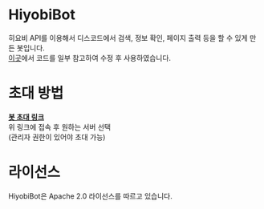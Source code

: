 # HiyobiBot
히요비 API를 이용해서 디스코드에서 검색, 정보 확인, 페이지 출력 등을 할 수 있게 만든 봇입니다.<br>
[이곳](https://github.com/SaidBySolo/Project-EZPZ-Lemon-Squeezy)에서 코드를 일부 참고하여 수정 후 사용하였습니다.

# 초대 방법
**[봇 초대 링크](https://discord.com/oauth2/authorize?client_id=765557137832542208&scope=bot&permissions=2146954615)**</br>
위 링크에 접속 후 원하는 서버 선택<br>
(관리자 권한이 있어야 초대 가능)

# 라이선스
HiyobiBot은 Apache 2.0 라이선스를 따르고 있습니다.

